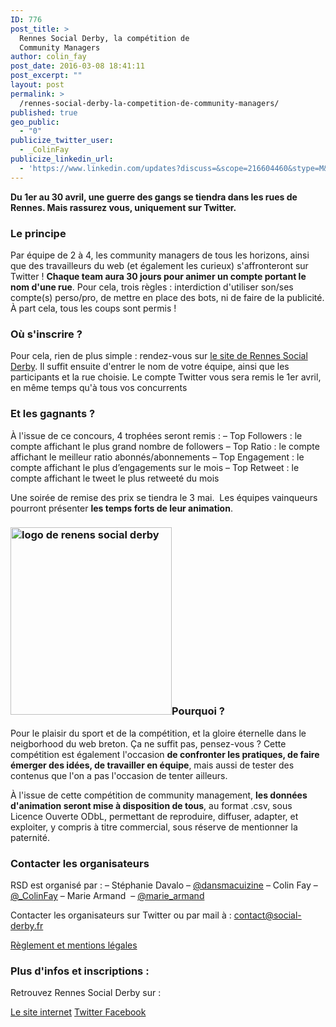 ```yaml
---
ID: 776
post_title: >
  Rennes Social Derby, la compétition de
  Community Managers 
author: colin_fay
post_date: 2016-03-08 18:41:11
post_excerpt: ""
layout: post
permalink: >
  /rennes-social-derby-la-competition-de-community-managers/
published: true
geo_public:
  - "0"
publicize_twitter_user:
  - _ColinFay
publicize_linkedin_url:
  - 'https://www.linkedin.com/updates?discuss=&scope=216604460&stype=M&topic=6120176387073536000&type=U&a=5P6H'
---
```

<strong>Du 1er au 30 avril, une guerre des gangs se tiendra dans les rues de Rennes. Mais rassurez vous, uniquement sur Twitter.</strong>

<!--more-->
<h3>Le principe</h3>
Par équipe de 2 à 4, les community managers de tous les horizons, ainsi que des travailleurs du web (et également les curieux) s'affronteront sur Twitter ! <strong>Chaque team aura 30 jours pour animer un compte portant le nom d'une rue</strong>. Pour cela, trois règles : interdiction d'utiliser son/ses compte(s) perso/pro, de mettre en place des bots, ni de faire de la publicité. À part cela, tous les coups sont permis !
<h3>Où s'inscrire ?</h3>
Pour cela, rien de plus simple : rendez-vous sur <a href="http://www.social-derby.fr/" target="_blank">le site de Rennes Social Derby</a>. Il suffit ensuite d'entrer le nom de votre équipe, ainsi que les participants et la rue choisie. Le compte Twitter vous sera remis le 1er avril, en même temps qu'à tous vos concurrents
<h3>Et les gagnants ?</h3>
À l'issue de ce concours, 4 trophées seront remis :
– Top Followers : le compte affichant le plus grand nombre de followers
– Top Ratio : le compte affichant le meilleur ratio abonnés/abonnements
– Top Engagement : le compte affichant le plus d’engagements sur le mois
– Top Retweet : le compte affichant le tweet le plus retweeté du mois

Une soirée de remise des prix se tiendra le 3 mai.  Les équipes vainqueurs pourront présenter <strong>les temps forts de leur animation</strong>.
<h3></h3>
<h3><img class="alignleft size-medium wp-image-798" src="http://cf.data-bzh.fr/wp-content/uploads/2016/03/rsd-logo.png?w=258" alt="logo de renens social derby" width="258" height="300" />Pourquoi ?</h3>
Pour le plaisir du sport et de la compétition, et la gloire éternelle dans le neigborhood du web breton. Ça ne suffit pas, pensez-vous ? Cette compétition est également l'occasion <strong>de confronter les pratiques, de faire émerger des idées, de travailler en équipe</strong>, mais aussi de tester des contenus que l'on a pas l'occasion de tenter ailleurs.

À l'issue de cette compétition de community management, <strong>les données d'animation seront mise à disposition de tous</strong>, au format .csv, sous Licence Ouverte ODbL, permettant de reproduire, diffuser, adapter, et exploiter, y compris à titre commercial, sous réserve de mentionner la paternité.
<h3>Contacter les organisateurs</h3>
RSD est organisé par :
– Stéphanie Davalo – <a href="https://twitter.com/Dansmacuizine" target="_blank">@dansmacuizine</a>
– Colin Fay – <a href="https://twitter.com/_ColinFay" target="_blank">@_ColinFay</a>
– Marie Armand  – <a href="https://twitter.com/marie_armand" target="_blank">@marie_armand</a>

Contacter les organisateurs sur Twitter ou par mail à : <a href="mailto:contact@social-derby.fr" target="_blank">contact@social-derby.fr</a>

<a href="http://www.social-derby.fr/page/mentions-legales-et-reglement" target="_blank">Règlement et mentions légales</a>
<h3>Plus d'infos et inscriptions :</h3>
Retrouvez Rennes Social Derby sur :

<a href="http://www.social-derby.fr/page/mentions-legales-et-reglement" target="_blank">Le site internet</a>
<a href="https://twitter.com/_SocialDerby" target="_blank">Twitter </a>
<a href="https://www.facebook.com/social.derby/" target="_blank">Facebook</a>